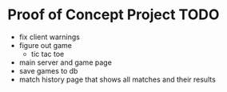 # Proof of Concept Project TODO

- fix client warnings
- figure out game
    - tic tac toe
- main server and game page
- save games to db
- match history page that shows all matches and their results
